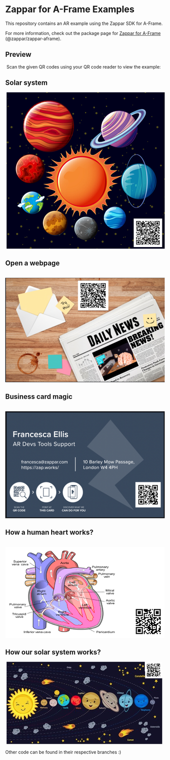 # Zappar for A-Frame Examples
This repository contains an AR example using the Zappar SDK for A-Frame.

For more information, check out the package page for [Zappar for A-Frame](https://www.npmjs.com/package/@zappar/zappar-aframe) (@zappar/zappar-aframe).

## Preview
​
Scan the given QR codes using your QR code reader to view the example:


## Solar system
​ 
![Preview QR Code"](image5.png)


## Open a webpage
​ 
![Preview QR Code"](image4.png)


## Business card magic
​ 
![Preview QR Code"](image3.png)


## How a human heart works?
​ 
![Preview QR Code"](image2.png)


## How our solar system works?
​ 
![Preview QR Code"](image1.png)


Other code can be found in their respective branches :) 